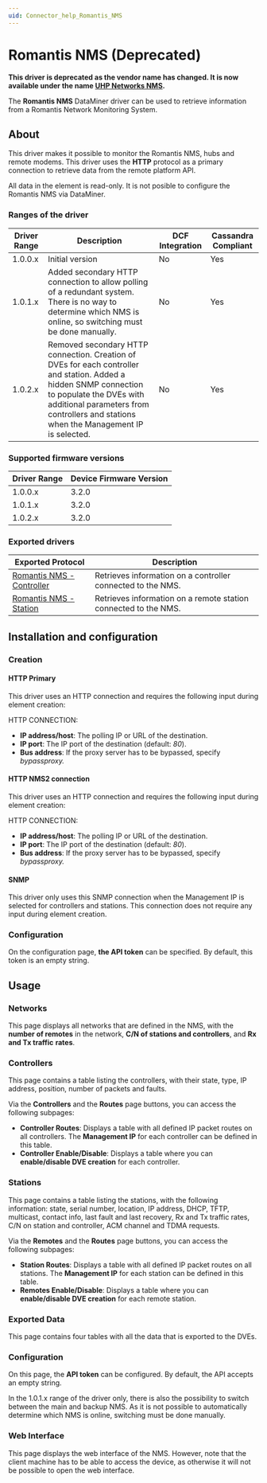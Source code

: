 ```yaml
---
uid: Connector_help_Romantis_NMS
---
```


# Romantis NMS (Deprecated)

**This driver is deprecated as the vendor name has changed. It is now available under the name [UHP Networks NMS](xref:Connector_help_UHP_Networks_NMS).**

The **Romantis NMS** DataMiner driver can be used to retrieve information from a Romantis Network Monitoring System.

## About

This driver makes it possible to monitor the Romantis NMS, hubs and remote modems. This driver uses the **HTTP** protocol as a primary connection to retrieve data from the remote platform API.

All data in the element is read-only. It is not posible to configure the Romantis NMS via DataMiner.

### Ranges of the driver

| **Driver Range** | **Description**                                                                                                                                                                                                                       | **DCF Integration** | **Cassandra Compliant** |
|------------------|---------------------------------------------------------------------------------------------------------------------------------------------------------------------------------------------------------------------------------------|---------------------|-------------------------|
| 1.0.0.x          | Initial version                                                                                                                                                                                                                       | No                  | Yes                     |
| 1.0.1.x          | Added secondary HTTP connection to allow polling of a redundant system. There is no way to determine which NMS is online, so switching must be done manually.                                                                         | No                  | Yes                     |
| 1.0.2.x          | Removed secondary HTTP connection. Creation of DVEs for each controller and station. Added a hidden SNMP connection to populate the DVEs with additional parameters from controllers and stations when the Management IP is selected. | No                  | Yes                     |

### Supported firmware versions

| **Driver Range** | **Device Firmware Version** |
|------------------|-----------------------------|
| 1.0.0.x          | 3.2.0                       |
| 1.0.1.x          | 3.2.0                       |
| 1.0.2.x          | 3.2.0                       |

### Exported drivers

| **Exported Protocol**                                                            | **Description**                                                 |
|----------------------------------------------------------------------------------|-----------------------------------------------------------------|
| [Romantis NMS - Controller](xref:Connector_help_Romantis_NMS_-_Controller) | Retrieves information on a controller connected to the NMS.     |
| [Romantis NMS - Station](xref:Connector_help_Romantis_NMS_-_Station)       | Retrieves information on a remote station connected to the NMS. |

## Installation and configuration

### Creation

#### HTTP Primary

This driver uses an HTTP connection and requires the following input during element creation:

HTTP CONNECTION:

- **IP address/host**: The polling IP or URL of the destination.
- **IP port**: The IP port of the destination (default: *80*).
- **Bus address**: If the proxy server has to be bypassed, specify *bypassproxy.*

#### HTTP NMS2 connection

This driver uses an HTTP connection and requires the following input during element creation:

HTTP CONNECTION:

- **IP address/host**: The polling IP or URL of the destination.
- **IP port**: The IP port of the destination (default: *80*).
- **Bus address**: If the proxy server has to be bypassed, specify *bypassproxy.*

#### SNMP

This driver only uses this SNMP connection when the Management IP is selected for controllers and stations. This connection does not require any input during element creation.

### Configuration

On the configuration page, **the API token** can be specified. By default, this token is an empty string.

## Usage

### Networks

This page displays all networks that are defined in the NMS, with the **number of remotes** in the network, **C/N of stations and controllers**, and **Rx and Tx traffic** **rates**.

### Controllers

This page contains a table listing the controllers, with their state, type, IP address, position, number of packets and faults.

Via the **Controllers** and the **Routes** page buttons, you can access the following subpages:

- **Controller Routes**: Displays a table with all defined IP packet routes on all controllers. The **Management IP** for each controller can be defined in this table.
- **Controller Enable/Disable**: Displays a table where you can **enable/disable DVE creation** for each controller.

### Stations

This page contains a table listing the stations, with the following information: state, serial number, location, IP address, DHCP, TFTP, multicast, contact info, last fault and last recovery, Rx and Tx traffic rates, C/N on station and controller, ACM channel and TDMA requests.

Via the **Remotes** and the **Routes** page buttons, you can access the following subpages:

- **Station Routes**: Displays a table with all defined IP packet routes on all stations. The **Management IP** for each station can be defined in this table.
- **Remotes Enable/Disable**: Displays a table where you can **enable/disable DVE creation** for each remote station.

### Exported Data

This page contains four tables with all the data that is exported to the DVEs.

### Configuration

On this page, the **API token** can be configured. By default, the API accepts an empty string.

In the 1.0.1.x range of the driver only, there is also the possibility to switch between the main and backup NMS. As it is not possible to automatically determine which NMS is online, switching must be done manually.

### Web Interface

This page displays the web interface of the NMS. However, note that the client machine has to be able to access the device, as otherwise it will not be possible to open the web interface.
